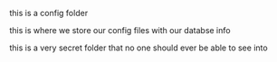this is a config folder

this is where we store our config files with our databse info

this is a very secret folder that no one should ever be able to see into